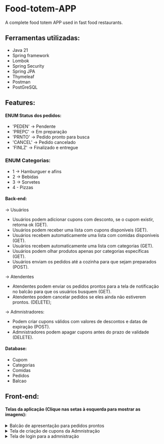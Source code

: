 # Food-totem-APP
A complete food totem APP used in fast food restaurants.


## Ferramentas utilizadas:

* Java 21
* Spring framework
* Lombok
* Spring Security
* Spring JPA
* Thymeleaf
* Postman
* PostGreSQL


## Features:

#### ENUM Status dos pedidos:
* 'PEDEN' -> Pendente
* 'PREPC' -> Em preparação
* 'PRNTO' -> Pedido pronto para busca
* 'CANCEL' -> Pedido cancelado
* 'FINLZ' -> Finalizado e entregue

### ENUM Categorias:
* 1 -> Hamburguer e afins
* 2 -> Bebidas
* 3 -> Sorvetes
* 4 - Pizzas

#### Back-end:

-> Usuários

* Usuários podem adicionar cupons com desconto, se o cupom existir, retorna ok (GET).
* Usuários podem receber uma lista com cupons disponíveis (GET).
* Usuários recebem automaticamente uma lista com comidas disponíveis (GET).
* Usuários recebem automaticamente uma lista com categorias (GET).
* Usuários podem olhar produtos apenas por categorias específicas (GET).
* Usuários enviam os pedidos até a cozinha para que sejam preparados (POST).

-> Atendentes

* Atendentes podem enviar os pedidos prontos para a tela de notificação no balcão para que os usuários busquem (GET).
* Atendentes podem cancelar pedidos se eles ainda não estiverem prontos. (DELETE);


-> Admnistradores:

* Podem criar cupons válidos com valores de descontos e datas de expiração (POST).
* Admnistradores podem apagar cupons antes do prazo de validade (DELETE).



#### Database:
*  Cupom
*  Categorias
*  Comidas
*  Pedidos
*  Balcao


## Front-end:


#### Telas da aplicação (Clique nas setas à esquerda para mostrar as imagens):

<details>
  <Summary>Balcão de apresentação para pedidos prontos</Summary>
<p align="center">
  <img src="https://github.com/JonanthaW/Food-totem-APP/blob/main/Images/balcao.PNG">
</p>
</details>


<details>
  <Summary>Tela de criação de cupons da Admnistração</Summary>
<p align="center">
  <img src="https://github.com/JonanthaW/Food-totem-APP/blob/main/Images/cuponsCriar.PNG">
</p>
</details>

<details>
  <Summary>Tela de login para a admnistração</Summary>
<p align="center">
  <img src="https://github.com/JonanthaW/Food-totem-APP/blob/main/Images/loginADM.PNG">
</p>
</details>
